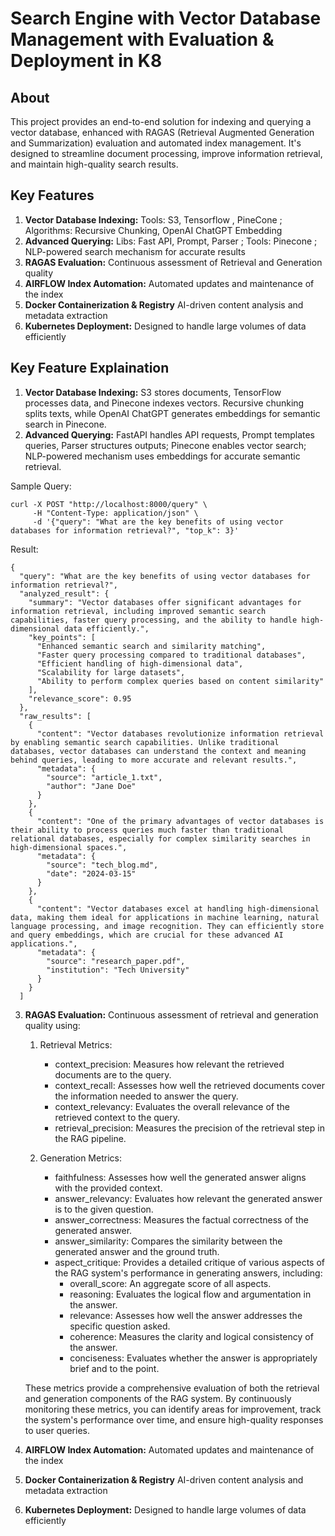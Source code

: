 #  Search Engine with Vector Database Management with Evaluation & Deployment in K8

## About

This project provides an end-to-end solution for indexing and querying a vector database, enhanced with RAGAS (Retrieval Augmented Generation and Summarization) evaluation and automated index management. It's designed to streamline document processing, improve information retrieval, and maintain high-quality search results.

## Key Features
1. **Vector Database Indexing:** Tools: S3, Tensorflow , PineCone ; Algorithms: Recursive Chunking, OpenAI ChatGPT Embedding 
2. **Advanced Querying:** Libs: Fast API, Prompt, Parser ; Tools: Pinecone ; NLP-powered search mechanism for accurate results
3. **RAGAS Evaluation:** Continuous assessment of Retrieval and Generation quality
4. **AIRFLOW Index Automation:** Automated updates and maintenance of the index
5. **Docker Containerization & Registry** AI-driven content analysis and metadata extraction
6. **Kubernetes Deployment:** Designed to handle large volumes of data efficiently

## Key Feature Explaination

1. **Vector Database Indexing:** S3 stores documents, TensorFlow processes data, and Pinecone indexes vectors. Recursive chunking splits texts, while OpenAI ChatGPT generates embeddings for semantic search in Pinecone.
2. **Advanced Querying:** FastAPI handles API requests, Prompt templates queries, Parser structures outputs; Pinecone enables vector search; NLP-powered mechanism uses embeddings for accurate semantic retrieval.

Sample Query:
```
curl -X POST "http://localhost:8000/query" \
     -H "Content-Type: application/json" \
     -d '{"query": "What are the key benefits of using vector databases for information retrieval?", "top_k": 3}'
```

Result:
```
{
  "query": "What are the key benefits of using vector databases for information retrieval?",
  "analyzed_result": {
    "summary": "Vector databases offer significant advantages for information retrieval, including improved semantic search capabilities, faster query processing, and the ability to handle high-dimensional data efficiently.",
    "key_points": [
      "Enhanced semantic search and similarity matching",
      "Faster query processing compared to traditional databases",
      "Efficient handling of high-dimensional data",
      "Scalability for large datasets",
      "Ability to perform complex queries based on content similarity"
    ],
    "relevance_score": 0.95
  },
  "raw_results": [
    {
      "content": "Vector databases revolutionize information retrieval by enabling semantic search capabilities. Unlike traditional databases, vector databases can understand the context and meaning behind queries, leading to more accurate and relevant results.",
      "metadata": {
        "source": "article_1.txt",
        "author": "Jane Doe"
      }
    },
    {
      "content": "One of the primary advantages of vector databases is their ability to process queries much faster than traditional relational databases, especially for complex similarity searches in high-dimensional spaces.",
      "metadata": {
        "source": "tech_blog.md",
        "date": "2024-03-15"
      }
    },
    {
      "content": "Vector databases excel at handling high-dimensional data, making them ideal for applications in machine learning, natural language processing, and image recognition. They can efficiently store and query embeddings, which are crucial for these advanced AI applications.",
      "metadata": {
        "source": "research_paper.pdf",
        "institution": "Tech University"
      }
    }
  ]
```

3. **RAGAS Evaluation:** Continuous assessment of retrieval and generation quality using:

   1. Retrieval Metrics:
      - context_precision: Measures how relevant the retrieved documents are to the query.
      - context_recall: Assesses how well the retrieved documents cover the information needed to answer the query.
      - context_relevancy: Evaluates the overall relevance of the retrieved context to the query.
      - retrieval_precision: Measures the precision of the retrieval step in the RAG pipeline.

   2. Generation Metrics:
      - faithfulness: Assesses how well the generated answer aligns with the provided context.
      - answer_relevancy: Evaluates how relevant the generated answer is to the given question.
      - answer_correctness: Measures the factual correctness of the generated answer.
      - answer_similarity: Compares the similarity between the generated answer and the ground truth.
      - aspect_critique: Provides a detailed critique of various aspects of the RAG system's performance in generating answers, including:
        * overall_score: An aggregate score of all aspects.
        * reasoning: Evaluates the logical flow and argumentation in the answer.
        * relevance: Assesses how well the answer addresses the specific question asked.
        * coherence: Measures the clarity and logical consistency of the answer.
        * conciseness: Evaluates whether the answer is appropriately brief and to the point.

   These metrics provide a comprehensive evaluation of both the retrieval and generation components of the RAG system. By continuously monitoring these metrics, you can identify areas for improvement, track the system's performance over time, and ensure high-quality responses to user queries.
   
4. **AIRFLOW Index Automation:** Automated updates and maintenance of the index
5. **Docker Containerization & Registry** AI-driven content analysis and metadata extraction
6. **Kubernetes Deployment:** Designed to handle large volumes of data efficiently
 


 

 
